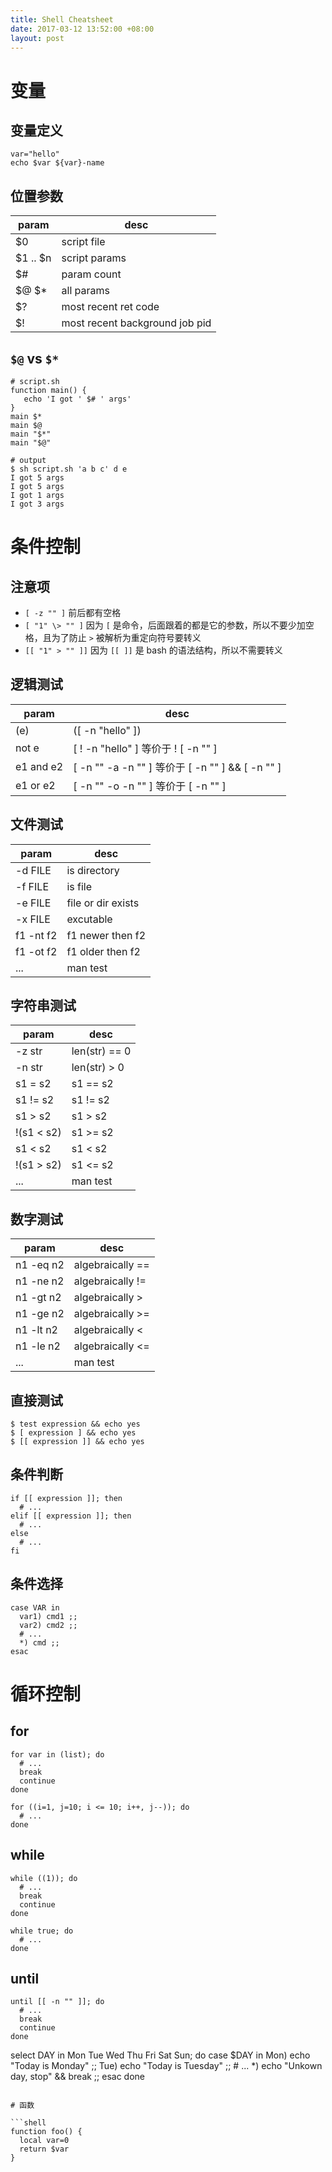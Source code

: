 ```yaml
---
title: Shell Cheatsheet
date: 2017-03-12 13:52:00 +08:00
layout: post
---
```


# 变量

## 变量定义

```shell
var="hello"
echo $var ${var}-name
```

## 位置参数

param      | desc
-----------|-----
$0         | script file
$1 .. $n   | script params
$#         | param count
$@ $*      | all params
$?         | most recent ret code
$!         | most recent background job pid

## `$@` vs `$*`

```shell
# script.sh
function main() {
   echo 'I got ' $# ' args'
}
main $*
main $@
main "$*"
main "$@"

# output
$ sh script.sh 'a b c' d e
I got 5 args
I got 5 args
I got 1 args
I got 3 args
```

# 条件控制

## 注意项
- `[ -z "" ]` 前后都有空格
- `[ "1" \> "" ]` 因为 `[` 是命令，后面跟着的都是它的参数，所以不要少加空格，且为了防止 `>` 被解析为重定向符号要转义
- `[[ "1" > "" ]]` 因为 `[[ ]]` 是 bash 的语法结构，所以不需要转义

## 逻辑测试

param      | desc
-----------|-----
(e)        | ([ -n "hello" ])
not e      | [ ! -n "hello" ] 等价于 ! [ -n "" ]
e1 and e2  | [ -n "" -a -n "" ] 等价于 [ -n "" ] && [ -n "" ]
e1 or e2   | [ -n "" -o -n "" ] 等价于 [ -n "" ] || [ -n "" ]

## 文件测试

param      | desc
-----------|-----
-d FILE    | is directory
-f FILE    | is file
-e FILE    | file or dir exists
-x FILE    | excutable
f1 -nt f2  | f1 newer then f2
f1 -ot f2  | f1 older then f2
...        | man test

## 字符串测试

param      | desc
-----------|-----
-z str     | len(str) == 0
-n str     | len(str) > 0
s1 = s2    | s1 == s2
s1 != s2   | s1 != s2
s1 > s2    | s1 > s2
!(s1 < s2) | s1 >= s2
s1 < s2    | s1 < s2
!(s1 > s2) | s1 <= s2
...        | man test

## 数字测试

param      | desc
-----------|-----
n1 -eq n2  | algebraically ==
n1 -ne n2  | algebraically !=
n1 -gt n2  | algebraically >
n1 -ge n2  | algebraically >=
n1 -lt n2  | algebraically <
n1 -le n2  | algebraically <=
...        | man test

## 直接测试

```shell
$ test expression && echo yes
$ [ expression ] && echo yes
$ [[ expression ]] && echo yes
```

## 条件判断

```shell
if [[ expression ]]; then
  # ...
elif [[ expression ]]; then
  # ...
else
  # ...
fi
```

## 条件选择

```shell
case VAR in
  var1) cmd1 ;;
  var2) cmd2 ;;
  # ...
  *) cmd ;;
esac
```

# 循环控制

## for

```shell
for var in (list); do
  # ...
  break
  continue
done

for ((i=1, j=10; i <= 10; i++, j--)); do
  # ...
done
```

## while

```shell
while ((1)); do
  # ...
  break
  continue
done

while true; do
  # ...
done
```

## until

```shell
until [[ -n "" ]]; do
  # ...
  break
  continue
done
```

select DAY in Mon Tue Wed Thu Fri Sat Sun; do
  case $DAY in
    Mon) echo "Today is Monday" ;;
    Tue) echo "Today is Tuesday" ;;
    # ...
    *) echo "Unkown day, stop" && break ;;
  esac
done
```

# 函数

```shell
function foo() {
  local var=0
  return $var
} 
```